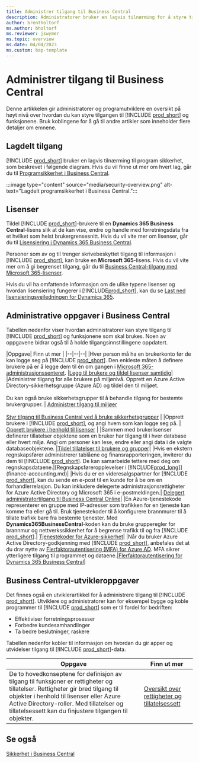 ```yaml
---
title: Administrer tilgang til Business Central
description: Administratorer bruker en lagvis tilnærming for å styre tilgang til Business Central og tilhørende funksjoner.
author: brentholtorf
ms.author: bholtorf
ms.reviewer: jswymer
ms.topic: overview
ms.date: 04/04/2023
ms.custom: bap-template
---
```


# <a name="manage-access-to-business-central"></a><a name="manage-access-to-business-central"></a>Administrer tilgang til Business Central

Denne artikkelen gir administratorer og programutviklere en oversikt på høyt nivå over hvordan du kan styre tilgangen til [!INCLUDE [prod_short](includes/prod_short.md)] og funksjonene. Bruk koblingene for å gå til andre artikler som inneholder flere detaljer om emnene.

## <a name="layered-access"></a><a name="layered-access"></a>Lagdelt tilgang

[!INCLUDE [prod_short](includes/prod_short.md)] bruker en lagvis tilnærming til program sikkerhet, som beskrevet i følgende diagram. Hvis du vil finne ut mer om hvert lag, går du til [Programsikkerhet i Business Central](/dynamics365/business-central/dev-itpro/security/security-application).

:::image type="content" source="media/security-overview.png" alt-text="Lagdelt programsikkerhet i Business Central.":::

## <a name="licenses"></a><a name="licenses"></a>Lisenser

Tildel [!INCLUDE [prod_short](includes/prod_short.md)]-brukere til en **Dynamics 365 Business Central**-lisens slik at de kan vise, endre og handle med forretningsdata fra et hvilket som helst brukergrensesnitt. Hvis du vil vite mer om lisenser, går du til [Lisensiering i Dynamics 365 Business Central](/dynamics365/business-central/dev-itpro/deployment/licensing).

Personer som av og til trenger skrivebeskyttet tilgang til informasjon i [!INCLUDE [prod_short](includes/prod_short.md)], kan bruke en **Microsoft 365**-lisens. Hvis du vil vite mer om å gi begrenset tilgang, går du til [Business Central-tilgang med Microsoft 365-lisenser](admin-access-with-m365-license.md).

Hvis du vil ha omfattende informasjon om de ulike typene lisenser og hvordan lisensiering fungerer i [!INCLUDE[prod_short](includes/prod_short.md)], kan du se [Last ned lisensieringsveiledningen for Dynamics 365](https://go.microsoft.com/fwlink/?LinkId=866544).

## <a name="business-central-administrator-tasks"></a><a name="business-central-administrator-tasks"></a>Administrative oppgaver i Business Central

Tabellen nedenfor viser hvordan administratorer kan styre tilgang til [!INCLUDE [prod_short](includes/prod_short.md)] og funksjonene som skal brukes. Noen av oppgavene bidrar også til å holde tilgangsinnstillingene oppdatert.

|Oppgave| Finn ut mer |
|--|--|--|
|Hver person må ha en brukerkonto før de kan logge seg på [!INCLUDE [prod_short](includes/prod_short.md)]. Den enkleste måten å definere brukere på er å legge dem til én om gangen i [Microsoft 365-administrasjonssenteret](https://go.microsoft.com/fwlink/p/?linkid=2024339). |[Legg til brukere og tildel lisenser samtidig](/microsoft-365/admin/add-users/add-users)|
|Administrer tilgang for alle brukere på miljønivå. Opprett en Azure Active Directory-sikkerhetsgruppe (Azure AD) og tildel den til miljøet.<br><br> Du kan også bruke sikkerhetsgrupper til å behandle tilgang for bestemte brukergrupper. | [Administrer tilgang til miljøer](/dynamics365/business-central/dev-itpro/administration/tenant-admin-center-manage-access)<br><br>[Styr tilgang til Business Central ved å bruke sikkerhetsgrupper](ui-security-groups.md) |
|Opprett brukere i [!INCLUDE [prod_short](includes/prod_short.md)], og angi hvem som kan logge seg på. | [Opprett brukere i henhold til lisenser](ui-how-users-permissions.md) |
|Sammen med brukerlisenser definerer tillatelser objektene som en bruker har tilgang til i hver database eller hvert miljø. Angi om personer kan lese, endre eller angi data i de valgte databaseobjektene. |[Tildel tillatelser til brukere og grupper](ui-define-granular-permissions.md)|
|Hvis en ekstern regnskapsfører administrerer tablåene og finansrapporteringen, inviterer du dem til [!INCLUDE [prod_short](includes/prod_short.md)]. De kan samarbeide tettere med deg om regnskapsdataene.|[Regnskapsføreropplevelser i [!INCLUDE[prod_long](includes/prod_long.md)]](finance-accounting.md)|
|Hvis du er en videresalgspartner for [!INCLUDE [prod_short](includes/prod_short.md)], kan du sende en e-post til en kunde for å be om en forhandlerrelasjon. Du kan inkludere delegerte administrasjonsrettigheter for Azure Active Directory og Microsoft 365 i e-postmeldingen.| [Delegert administratortilgang til Business Central Online](/dynamics365/business-central/dev-itpro/administration/delegated-admin)|
|En Azure-tjenestekode representerer en gruppe med IP-adresser som trafikken for en tjeneste kan komme fra eller gå til. Bruk tjenestekoder til å konfigurere brannmurer til å tillate trafikk bare fra bestemte tjenester. Med **Dynamics365BusinessCentral**-koden kan du bruke grupperegler for brannmur og nettverkssikkerhet for å begrense trafikk til og fra [!INCLUDE [prod_short](includes/prod_short.md)].| [Tjenestekoder for Azure-sikkerhet](/dynamics365/business-central/dev-itpro/security/security-service-tags)|
|Når du bruker Azure Active Directory-godkjenning med [!INCLUDE [prod_short](includes/prod_short.md)], anbefales det at du drar nytte av [Flerfaktorautentisering (MFA) for Azure AD](/azure/active-directory/authentication/concept-mfa-howitworks). MFA sikrer ytterligere tilgang til programmet og dataene.|[Flerfaktorautentisering for Dynamics 365 Business Central](/dynamics365/business-central/dev-itpro/security/multifactor-authentication)|

## <a name="business-central-developer-tasks"></a><a name="business-central-developer-tasks"></a>Business Central-utvikleroppgaver

Det finnes også en utviklerartikkel for å administrere tilgang til [!INCLUDE [prod_short](includes/prod_short.md)]. Utviklere og administratorer kan for eksempel bygge og koble programmer til [!INCLUDE [prod_short](includes/prod_short.md)] som er til fordel for bedriften:  

* Effektiviser forretningsprosesser
* Forbedre kundesamhandlinger
* Ta bedre beslutninger, raskere

Tabellen nedenfor kobler til informasjon om hvordan du gir apper og utvidelser tilgang til [!INCLUDE [prod_short](includes/prod_short.md)]-data.

| Oppgave | Finn ut mer |
|--|--|
|De to hovedkonseptene for definisjon av tilgang til funksjoner er rettigheter og tillatelser. Rettigheter gir bred tilgang til objekter i henhold til lisenser eller Azure Active Directory-roller. Med tillatelser og tillatelsessett kan du finjustere tilgangen til objekter. |[Oversikt over rettigheter og tillatelsessett](/dynamics365/business-central/dev-itpro/developer/devenv-entitlements-and-permissionsets-overview)|

## <a name="see-also"></a><a name="see-also"></a>Se også

[Sikkerhet i Business Central](/dynamics365/business-central/dev-itpro/security/security-and-protection)
